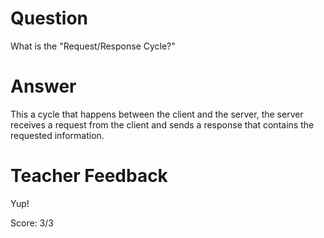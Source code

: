 # Question

What is the "Request/Response Cycle?"

# Answer

This a cycle that happens between the client and the server, the server receives a request from the client and sends a response that contains the requested information.

# Teacher Feedback

Yup!

Score: 3/3